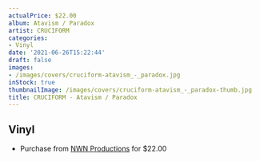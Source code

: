 ```yaml
---
actualPrice: $22.00
album: Atavism / Paradox
artist: CRUCIFORM
categories:
- Vinyl
date: '2021-06-26T15:22:44'
draft: false
images:
- /images/covers/cruciform-atavism_-_paradox.jpg
inStock: true
thumbnailImage: /images/covers/cruciform-atavism_-_paradox-thumb.jpg
title: CRUCIFORM - Atavism / Paradox
---
```


## Vinyl
* Purchase from [NWN Productions](http://shop.nwnprod.com/index.php?route=product/product&path=75&product_id=10296&sort=pd.name&order=ASC) for $22.00
